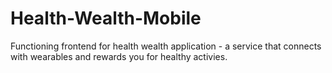 # Health-Wealth-Mobile
Functioning frontend for health wealth application - a service that connects with wearables and rewards you for healthy activies. 
